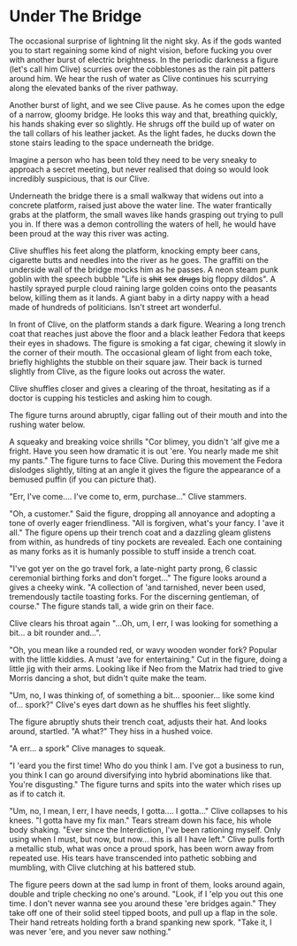 # Under The Bridge

The occasional surprise of lightning lit the night sky. As if the gods wanted you to start regaining some kind of night vision, before fucking you over with another burst of electric brightness. In the periodic darkness a figure (let's call him Clive) scurries over the cobblestones as the rain pit patters around him. We hear the rush of water as Clive continues his scurrying along the elevated banks of the river pathway.

Another burst of light, and we see Clive pause. As he comes upon the edge of a narrow, gloomy bridge. He looks this way and that, breathing quickly, his hands shaking ever so slightly. He shrugs off the build up of water on the tall collars of his leather jacket. As the light fades, he ducks down the stone stairs leading to the space underneath the bridge.

Imagine a person who has been told they need to be very sneaky to approach a secret meeting, but never realised that doing so would look incredibly suspicious, that is our Clive.

Underneath the bridge there is a small walkway that widens out into a concrete platform, raised just above the water line. The water frantically grabs at the platform, the small waves like hands grasping out trying to pull you in. If there was a demon controlling the waters of hell, he would have been proud at the way this river was acting.

Clive shuffles his feet along the platform, knocking empty beer cans, cigarette butts and needles into the river as he goes. The graffiti on the underside wall of the bridge mocks him as he passes. A neon steam punk goblin with the speech bubble "Life is ~~shit~~ ~~sex~~ ~~drugs~~ big floppy dildos". A hastily sprayed purple cloud raining large golden coins onto the peasants below, killing them as it lands. A giant baby in a dirty nappy with a head made of hundreds of politicians. Isn't street art wonderful.

In front of Clive, on the platform stands a dark figure. Wearing a long trench coat that reaches just above the floor and a black leather Fedora that keeps their eyes in shadows. The figure is smoking a fat cigar, chewing it slowly in the corner of their mouth. The occasional gleam of light from each toke, briefly highlights the stubble on their square jaw. Their back is turned slightly from Clive, as the figure looks out across the water.

Clive shuffles closer and gives a clearing of the throat, hesitating as if a doctor is cupping his testicles and asking him to cough.

The figure turns around abruptly, cigar falling out of their mouth and into the rushing water below.

A squeaky and breaking voice shrills "Cor blimey, you didn't 'alf give me a fright. Have you seen how dramatic it is out 'ere. You nearly made me shit my pants." The figure turns to face Clive. During this movement the Fedora dislodges slightly, tilting at an angle it gives the figure the appearance of a bemused puffin (if you can picture that).

"Err, I've come.... I've come to, erm, purchase..." Clive stammers.

"Oh, a customer." Said the figure, dropping all annoyance and adopting a tone of overly eager friendliness. "All is forgiven, what's your fancy. I 'ave it all." The figure opens up their trench coat and a dazzling gleam glistens from within, as hundreds of tiny pockets are revealed. Each one containing as many forks as it is humanly possible to stuff inside a trench coat.

"I've got yer on the go travel fork, a late-night party prong, 6 classic ceremonial birthing forks and don't forget..." The figure looks around a gives a cheeky wink. "A collection of 'and tarnished, never been used, tremendously tactile toasting forks. For the discerning gentleman, of course." The figure stands tall, a wide grin on their face.

Clive clears his throat again "...Oh, um, I err, I was looking for something a bit... a bit rounder and...".

"Oh, you mean like a rounded red, or wavy wooden wonder fork? Popular with the little kiddies. A must 'ave for entertaining." Cut in the figure, doing a little jig with their arms. Looking like if Neo from the Matrix had tried to give Morris dancing a shot, but didn't quite make the team.

"Um, no, I was thinking of, of something a bit... spoonier... like some kind of... spork?" Clive's eyes dart down as he shuffles his feet slightly.

The figure abruptly shuts their trench coat, adjusts their hat. And looks around, startled. "A what?" They hiss in a hushed voice.

"A err... a spork" Clive manages to squeak.

"I 'eard you the first time! Who do you think I am. I've got a business to run, you think I can go around diversifying into hybrid abominations like that. You're disgusting." The figure turns and spits into the water which rises up as if to catch it.

"Um, no, I mean, I err, I have needs, I gotta.... I gotta..." Clive collapses to his knees. "I gotta have my fix man." Tears stream down his face, his whole body shaking. "Ever since the Interdiction, I've been rationing myself. Only using when I must, but now, but now... this is all I have left." Clive pulls forth a metallic stub, what was once a proud spork, has been worn away from repeated use. His tears have transcended into pathetic sobbing and mumbling, with Clive clutching at his battered stub.

The figure peers down at the sad lump in front of them, looks around again, double and triple checking no one's around. "Look, if I 'elp you out this one time. I don't never wanna see you around these 'ere bridges again." They take off one of their solid steel tipped boots, and pull up a flap in the sole. Their hand retreats holding forth a brand spanking new spork. "Take it, I was never 'ere, and you never saw nothing."
